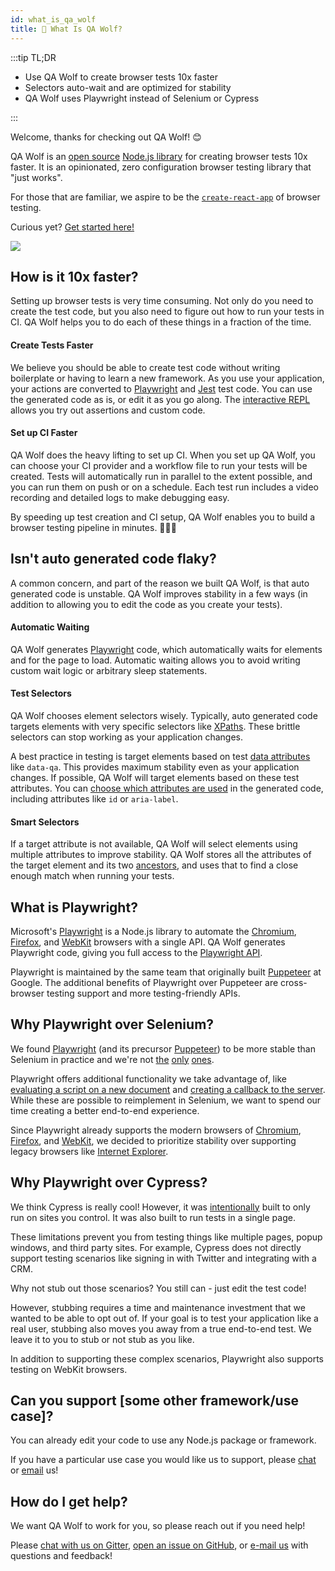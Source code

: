 ```yaml
---
id: what_is_qa_wolf
title: 🐺 What Is QA Wolf?
---
```


:::tip TL;DR

- Use QA Wolf to create browser tests 10x faster
- Selectors auto-wait and are optimized for stability
- QA Wolf uses Playwright instead of Selenium or Cypress

:::

Welcome, thanks for checking out QA Wolf! 😊

QA Wolf is an [open source](https://github.com/qawolf/qawolf) [Node.js library](https://www.npmjs.com/package/qawolf) for creating browser tests 10x faster. It is an opinionated, zero configuration browser testing library that "just works".

For those that are familiar, we aspire to be the [`create-react-app`](https://github.com/facebook/create-react-app) of browser testing.

Curious yet? [Get started here!](install)

![](https://storage.googleapis.com/docs.qawolf.com/website/create.gif)

## How is it 10x faster?

Setting up browser tests is very time consuming. Not only do you need to create the test code, but you also need to figure out how to run your tests in CI. QA Wolf helps you to do each of these things in a fraction of the time.

#### Create Tests Faster

We believe you should be able to create test code without writing boilerplate or having to learn a new framework. As you use your application, your actions are converted to [Playwright](#what-is-playwright) and [Jest](https://jestjs.io/) test code. You can use the generated code as is, or edit it as you go along. The [interactive REPL](use_the_repl) allows you try out assertions and custom code.

#### Set up CI Faster

QA Wolf does the heavy lifting to set up CI. When you set up QA Wolf, you can choose your CI provider and a workflow file to run your tests will be created. Tests will automatically run in parallel to the extent possible, and you can run them on push or on a schedule. Each test run includes a video recording and detailed logs to make debugging easy.

By speeding up test creation and CI setup, QA Wolf enables you to build a browser testing pipeline in minutes. 🧑‍🚀🚀

## Isn't auto generated code flaky?

A common concern, and part of the reason we built QA Wolf, is that auto generated code is unstable. QA Wolf improves stability in a few ways (in addition to allowing you to edit the code as you create your tests).

#### Automatic Waiting

QA Wolf generates [Playwright](#what-is-playwright) code, which automatically waits for elements and for the page to load. Automatic waiting allows you to avoid writing custom wait logic or arbitrary sleep statements.

#### Test Selectors

QA Wolf chooses element selectors wisely. Typically, auto generated code targets elements with very specific selectors like [XPaths](https://developer.mozilla.org/en-US/docs/Web/XPath). These brittle selectors can stop working as your application changes.

A best practice in testing is target elements based on test [data attributes](https://developer.mozilla.org/en-US/docs/Learn/HTML/Howto/Use_data_attributes) like `data-qa`. This provides maximum stability even as your application changes. If possible, QA Wolf will target elements based on these test attributes. You can [choose which attributes are used](api/config#attribute) in the generated code, including attributes like `id` or `aria-label`.

#### Smart Selectors

If a target attribute is not available, QA Wolf will select elements using multiple attributes to improve stability. QA Wolf stores all the attributes of the target element and its two [ancestors](https://developer.mozilla.org/en-US/docs/Web/API/Node/parentElement), and uses that to find a close enough match when running your tests.

## What is Playwright?

Microsoft's [Playwright](https://github.com/microsoft/playwright) is a Node.js library to automate the [Chromium](https://www.chromium.org/Home), [Firefox](https://www.mozilla.org/en-US/firefox/new), and [WebKit](https://webkit.org) browsers with a single API. QA Wolf generates Playwright code, giving you full access to the [Playwright API](https://github.com/microsoft/playwright/blob/master/docs/api.md).

Playwright is maintained by the same team that originally built [Puppeteer](https://github.com/puppeteer/puppeteer) at Google. The additional benefits of Playwright over Puppeteer are cross-browser testing support and more testing-friendly APIs.

## Why Playwright over Selenium?

We found [Playwright](https://github.com/microsoft/playwright) (and its precursor [Puppeteer](https://github.com/puppeteer/puppeteer)) to be more stable than Selenium in practice and we're not [the](https://medium.com/coursera-engineering/improving-end-to-end-testing-at-coursera-using-puppeteer-and-jest-5f1bac9cd176) [only](https://news.ycombinator.com/item?id=20505711) [ones](https://news.ycombinator.com/item?id=20506053).

Playwright offers additional functionality we take advantage of, like [evaluating a script on a new document](https://github.com/microsoft/playwright/blob/master/docs/api.md#pageevaluateonnewdocumentpagefunction-args) and [creating a callback to the server](https://github.com/microsoft/playwright/blob/master/docs/api.md#pageexposefunctionname-playwrightfunction). While these are possible to reimplement in Selenium, we want to spend our time creating a better end-to-end experience.

Since Playwright already supports the modern browsers of [Chromium](https://www.chromium.org/Home), [Firefox](https://www.mozilla.org/en-US/firefox/new), and [WebKit](https://webkit.org), we decided to prioritize stability over supporting legacy browsers like [Internet Explorer](https://support.microsoft.com/en-us/help/17621/internet-explorer-downloads).

## Why Playwright over Cypress?

We think Cypress is really cool! However, it was [intentionally](https://docs.cypress.io/guides/references/trade-offs.html#Automation-restrictions) built to only run on sites you control. It was also built to run tests in a single page.

These limitations prevent you from testing things like multiple pages, popup windows, and third party sites. For example, Cypress does not directly support testing scenarios like signing in with Twitter and integrating with a CRM.

Why not stub out those scenarios? You still can - just edit the test code!

However, stubbing requires a time and maintenance investment that we wanted to be able to opt out of. If your goal is to test your application like a real user, stubbing also moves you away from a true end-to-end test. We leave it to you to stub or not stub as you like.

In addition to supporting these complex scenarios, Playwright also supports testing on WebKit browsers.

## Can you support [some other framework/use case]?

You can already edit your code to use any Node.js package or framework.

If you have a particular use case you would like us to support, please [chat](https://gitter.im/qawolf/community) or [email](mailto:jon@qawolf.com) us!

## How do I get help?

We want QA Wolf to work for you, so please reach out if you need help!

Please [chat with us on Gitter](https://gitter.im/qawolf/community), [open an issue on GitHub](https://github.com/qawolf/qawolf/issues/new), or [e-mail us](mailto:jon@qawolf.com) with questions and feedback!
